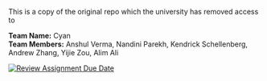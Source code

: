 This is a copy of the original repo which the university has removed access to


**Team Name:** Cyan\
**Team Members:** Anshul Verma, Nandini Parekh, Kendrick Schellenberg, Andrew Zhang, Yijie Zou, Alim Ali


[![Review Assignment Due Date](https://classroom.github.com/assets/deadline-readme-button-22041afd0340ce965d47ae6ef1cefeee28c7c493a6346c4f15d667ab976d596c.svg)](https://classroom.github.com/a/18vkNgfz)

